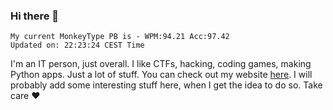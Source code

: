 ### Hi there 👋
<!-- PB START -->
```
My current MonkeyType PB is - WPM:94.21 Acc:97.42
Updated on: 22:23:24 CEST Time
```
<!-- PB END -->
I'm an IT person, just overall. I like CTFs, hacking, coding games, making Python apps. Just a lot of stuff.
You can check out my website [here](https://skill3472.github.io/).
I will probably add some interesting stuff here, when I get the idea to do so. Take care ❤️
